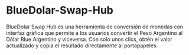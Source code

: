 # BlueDolar-Swap-Hub
BlueDolar Swap Hub es una herramienta de conversión de monedas con interfaz gráfica que permite a los usuarios convertir el Peso Argentino al Dólar Blue Argentino y viceversa. Con solo unos clics, obtén el valor actualizado y copia el resultado directamente al portapapeles.

